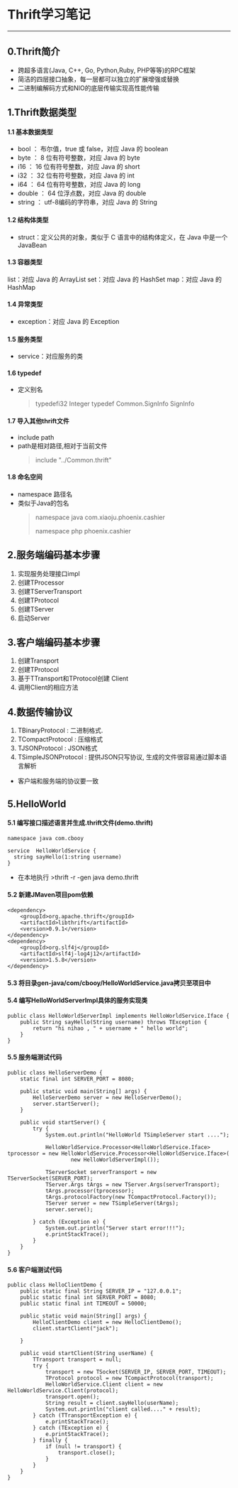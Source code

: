 # Thrift学习笔记

---

## 0.Thrift简介
* 跨超多语言(Java, C++, Go, Python,Ruby, PHP等等)的RPC框架
* 简洁的四层接口抽象，每一层都可以独立的扩展增强或替换
* 二进制编解码方式和NIO的底层传输实现高性能传输

## 1.Thrift数据类型

#### 1.1 基本数据类型
* bool		： 布尔值，true 或 false，对应 Java 的 boolean
* byte		： 8  位有符号整数，对应 Java 的 byte
* i16		： 16 位有符号整数，对应 Java 的 short
* i32		： 32 位有符号整数，对应 Java 的 int
* i64		： 64 位有符号整数，对应 Java 的 long
* double	： 64 位浮点数，对应 Java 的 double
* string	： utf-8编码的字符串，对应 Java 的 String

#### 1.2 结构体类型
* struct：定义公共的对象，类似于 C 语言中的结构体定义，在 Java 中是一个 JavaBean

#### 1.3 容器类型
list：对应 Java 的 ArrayList
set：对应 Java 的 HashSet
map：对应 Java 的 HashMap

#### 1.4 异常类型
* exception：对应 Java 的 Exception

#### 1.5 服务类型
* service：对应服务的类

#### 1.6 typedef
* 定义别名
	> typedefi32  Integer
	> typedef Common.SignInfo   SignInfo

#### 1.7 导入其他thrift文件
* include path
* path是相对路径,相对于当前文件
    > include "../Common.thrift"

#### 1.8 命名空间
* namespace 路径名
* 类似于Java的包名
	> namespace java com.xiaoju.phoenix.cashier
	>
	> namespace php  phoenix.cashier

## 2.服务端编码基本步骤
1. 实现服务处理接口impl
2. 创建TProcessor
3. 创建TServerTransport
4. 创建TProtocol
5. 创建TServer
6. 启动Server

## 3.客户端编码基本步骤
1. 创建Transport
2. 创建TProtocol
3. 基于TTransport和TProtocol创建 Client
4. 调用Client的相应方法

## 4.数据传输协议
1. TBinaryProtocol : 二进制格式.
2. TCompactProtocol : 压缩格式
3. TJSONProtocol : JSON格式
4. TSimpleJSONProtocol : 提供JSON只写协议, 生成的文件很容易通过脚本语言解析

* 客户端和服务端的协议要一致

## 5.HelloWorld
#### 5.1 编写接口描述语言并生成.thrift文件(demo.thrift)
	namespace java com.cbooy
	
	service  HelloWorldService {
	  string sayHello(1:string username)
	}

* 在本地执行 >thrift -r -gen java demo.thrift
#### 5.2 新建JMaven项目pom依赖
	<dependency>
		<groupId>org.apache.thrift</groupId>
		<artifactId>libthrift</artifactId>
		<version>0.9.1</version>
	</dependency>
	<dependency>
		<groupId>org.slf4j</groupId>
		<artifactId>slf4j-log4j12</artifactId>
		<version>1.5.8</version>
	</dependency>

#### 5.3 将目录gen-java/com/cbooy/HelloWorldService.java拷贝至项目中
#### 5.4 编写HelloWorldServerImpl具体的服务实现类
	public class HelloWorldServerImpl implements HelloWorldService.Iface {
		public String sayHello(String username) throws TException {
			return "hi nihao , " + username + " hello world";
		}
	}

#### 5.5 服务端测试代码
	public class HelloServerDemo {
		static final int SERVER_PORT = 8080;
	
		public static void main(String[] args) {
			HelloServerDemo server = new HelloServerDemo();
			server.startServer();
		}
	
		public void startServer() {
			try {
				System.out.println("HelloWorld TSimpleServer start ....");
	
				HelloWorldService.Processor<HelloWorldService.Iface> tprocessor = new HelloWorldService.Processor<HelloWorldService.Iface>(
						new HelloWorldServerImpl());
	
				TServerSocket serverTransport = new TServerSocket(SERVER_PORT);
				TServer.Args tArgs = new TServer.Args(serverTransport);
				tArgs.processor(tprocessor);
				tArgs.protocolFactory(new TCompactProtocol.Factory());
				TServer server = new TSimpleServer(tArgs);
				server.serve();
	
			} catch (Exception e) {
				System.out.println("Server start error!!!");
				e.printStackTrace();
			}
		}
	}

#### 5.6 客户端测试代码
	public class HelloClientDemo {
		public static final String SERVER_IP = "127.0.0.1";
		public static final int SERVER_PORT = 8080;
		public static final int TIMEOUT = 50000;
	
		public static void main(String[] args) {
			HelloClientDemo client = new HelloClientDemo();
			client.startClient("jack");
	
		}
	
		public void startClient(String userName) {
			TTransport transport = null;
			try {
				transport = new TSocket(SERVER_IP, SERVER_PORT, TIMEOUT);
				TProtocol protocol = new TCompactProtocol(transport);
				HelloWorldService.Client client = new HelloWorldService.Client(protocol);
				transport.open();
				String result = client.sayHello(userName);
				System.out.println("client called...." + result);
			} catch (TTransportException e) {
				e.printStackTrace();
			} catch (TException e) {
				e.printStackTrace();
			} finally {
				if (null != transport) {
					transport.close();
				}
			}
		}
	}